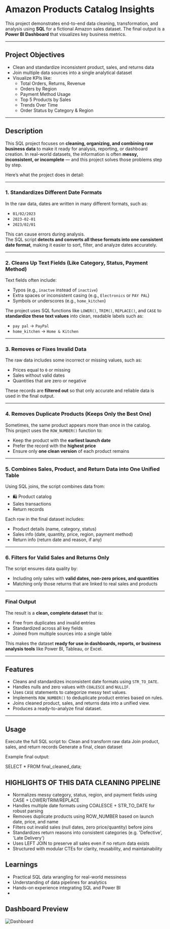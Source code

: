 # Amazon Products Catalog Insights 

This project demonstrates end-to-end data cleaning, transformation, and analysis using **SQL** for a fictional Amazon sales dataset. The final output is a **Power BI Dashboard** that visualizes key business metrics.


---
##  Project Objectives

- Clean and standardize inconsistent product, sales, and returns data
- Join multiple data sources into a single analytical dataset
- Visualize KPIs like:
  - Total Orders, Returns, Revenue
  - Orders by Region
  - Payment Method Usage
  - Top 5 Products by Sales
  - Trends Over Time
  - Order Status by Category & Region

---

##  Description

This SQL project focuses on **cleaning, organizing, and combining raw business data** to make it ready for analysis, reporting, or dashboard creation. In real-world datasets, the information is often **messy, inconsistent, or incomplete** — and this project solves those problems step by step.

Here’s what the project does in detail:

---

###  1. Standardizes Different Date Formats

In the raw data, dates are written in many different formats, such as:
- `01/02/2023`
- `2023-02-01`
- `2023/02/01`

This can cause errors during analysis.  
The SQL script **detects and converts all these formats into one consistent date format**, making it easier to sort, filter, and analyze dates accurately.

---

###  2. Cleans Up Text Fields (Like Category, Status, Payment Method)

Text fields often include:
- Typos (e.g., `inactve` instead of `inactive`)
- Extra spaces or inconsistent casing (e.g., ` Electronics ` or `PAY PAL`)
- Symbols or underscores (e.g., `home_kitchen`)

The project uses SQL functions like `LOWER()`, `TRIM()`, `REPLACE()`, and `CASE` to **standardize these text values** into clean, readable labels such as:
- `pay pal` → `PayPal`
- `home_kitchen` → `Home & Kitchen`

---

###  3. Removes or Fixes Invalid Data

The raw data includes some incorrect or missing values, such as:
- Prices equal to `0` or missing
- Sales without valid dates
- Quantities that are zero or negative

These records are **filtered out** so that only accurate and reliable data is used in the final output.

---

###  4. Removes Duplicate Products (Keeps Only the Best One)

Sometimes, the same product appears more than once in the catalog.  
This project uses the `ROW_NUMBER()` function to:
- Keep the product with the **earliest launch date**
- Prefer the record with the **highest price**
- Ensure only **one clean version** of each product remains

---

###  5. Combines Sales, Product, and Return Data into One Unified Table

Using SQL joins, the script combines data from:
- 🛍 Product catalog
-  Sales transactions
-  Return records

Each row in the final dataset includes:
- Product details (name, category, status)
- Sales info (date, quantity, price, region, payment method)
- Return info (return date and reason, if any)

---

###  6. Filters for Valid Sales and Returns Only

The script ensures data quality by:
- Including only sales with **valid dates, non-zero prices, and quantities**
- Matching only those returns that are linked to real sales and products

---

###  Final Output

The result is a **clean, complete dataset** that is:
- Free from duplicates and invalid entries
- Standardized across all key fields
- Joined from multiple sources into a single table

This makes the dataset **ready for use in dashboards, reports, or business analysis tools** like Power BI, Tableau, or Excel.


---

##  Features

- Cleans and standardizes inconsistent date formats using `STR_TO_DATE`.
- Handles nulls and zero values with `COALESCE` and `NULLIF`.
- Uses `CASE` statements to categorize messy text values.
- Implements `ROW_NUMBER()` to deduplicate product entries based on rules.
- Joins cleaned product, sales, and returns data into a unified view.
- Produces a ready-to-analyze final dataset.

---

 ## Usage

Execute the full SQL script to:
Clean and transform raw data
Join product, sales, and return records
Generate a final, clean dataset

Example final output:

SELECT * FROM final_cleaned_data;

 ##  HIGHLIGHTS OF THIS DATA CLEANING PIPELINE

-  Normalizes messy category, status, region, and payment fields using CASE + LOWER/TRIM/REPLACE
-  Handles multiple date formats using COALESCE + STR_TO_DATE for robust parsing
-  Removes duplicate products using ROW_NUMBER based on launch date, price, and name
-  Filters out invalid sales (null dates, zero price/quantity) before joins
-  Standardizes return reasons into consistent categories (e.g. 'Defective', 'Late Delivery')
-  Uses LEFT JOIN to preserve all sales even if no return data exists
-  Structured with modular CTEs for clarity, reusability, and maintainability

##  Learnings

- Practical SQL data wrangling for real-world messiness
- Understanding of data pipelines for analytics
- Hands-on experience integrating SQL and Power BI
- 
##  Dashboard Preview

![Dashboard](<img width="1342" height="752" alt="Amazon Dashboard" src="https://github.com/user-attachments/assets/bdba848b-d2d0-4cfc-a1df-8ff87b980648" />
)


